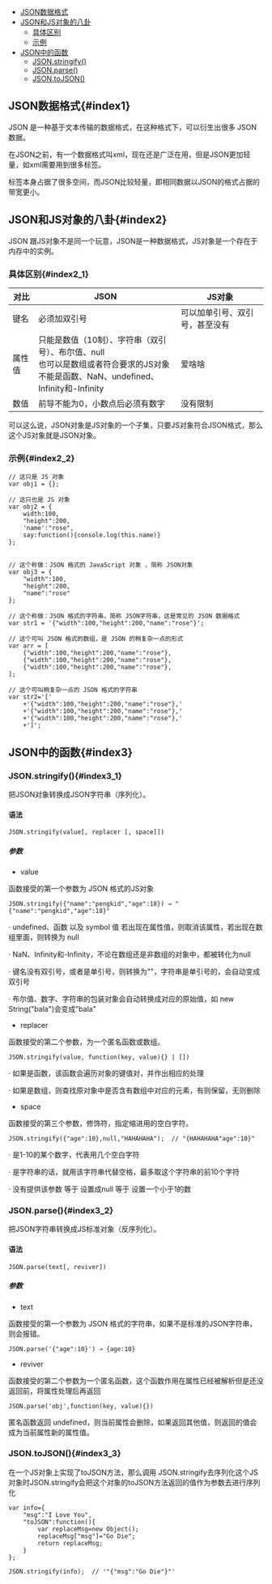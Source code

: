 * [JSON数据格式](#index1)
* [JSON和JS对象的八卦](#index2)
  * [具体区别](#index2_1)
  * [示例](#index2_2)
* [JSON中的函数](#index3)
  * [JSON.stringify()](#index3_1)
  * [JSON.parse()](#index3_2)
  * [JSON.toJSON()](#index3_3)


## JSON数据格式{#index1}

JSON 是一种基于文本传输的数据格式，在这种格式下，可以衍生出很多 JSON 数据。

在JSON之前，有一个数据格式叫xml，现在还是广泛在用，但是JSON更加轻量，如xml需要用到很多标签。

标签本身占据了很多空间，而JSON比较轻量，即相同数据以JSON的格式占据的带宽更小。

## JSON和JS对象的八卦{#index2}

JSON 跟JS对象不是同一个玩意，JSON是一种数据格式，JS对象是一个存在于内存中的实例。

### 具体区别{#index2_1}


|对比|JSON          |JS对象        |
|---------------|-------------|-------------|
|键名| 必须加双引号 | 可以加单引号、双引号，甚至没有 |
|属性值| 只能是数值（10制）、字符串（双引号）、布尔值、null<br/>也可以是数组或者符合要求的JS对象<br/>不能是函数、NaN、undefined、Infinity和-Infinity | 爱啥啥      |
|数值| 前导不能为0，小数点后必须有数字 | 没有限制      |

可以这么说，JSON对象是JS对象的一个子集，只要JS对象符合JSON格式，那么这个JS对象就是JSON对象。

### 示例{#index2_2}

```
// 这只是 JS 对象
var obj1 = {}; 

// 这只也是 JS 对象
var obj2 = {
    width:100,
    "height":200,
    'name':"rose",
    say:function(){console.log(this.name)}
};


// 这个称做：JSON 格式的 JavaScript 对象 ，简称 JSON对象			
var obj3 = {
    "width":100,
    "height":200,
    "name":"rose"
};

// 这个称做：JSON 格式的字符串，简称 JSON字符串，这是常见的 JSON 数据格式
var str1 = '{"width":100,"height":200,"name":"rose"}';

// 这个可叫 JSON 格式的数组，是 JSON 的稍复杂一点的形式
var arr = [
    {"width":100,"height":200,"name":"rose"},
    {"width":100,"height":200,"name":"rose"},
    {"width":100,"height":200,"name":"rose"},
];

// 这个可叫稍复杂一点的 JSON 格式的字符串     
var str2='['
    +'{"width":100,"height":200,"name":"rose"},'
    +'{"width":100,"height":200,"name":"rose"},'
    +'{"width":100,"height":200,"name":"rose"},'
    +']';

```


## JSON中的函数{#index3}

### JSON.stringify(){#index3_1}
 
把JSON对象转换成JSON字符串（序列化）。

#### 语法
`JSON.stringify(value[, replacer [, space]])`  

##### 参数

* value

函数接受的第一个参数为 JSON 格式的JS对象

`JSON.stringify({"name":"pengkid","age":18}) → "{"name":"pengkid","age":18}"`

· undefined、函数 以及 symbol 值 若出现在属性值，则取消该属性，若出现在数组里面，则转换为 null

· NaN、Infinity和-Infinity，不论在数组还是非数组的对象中，都被转化为null

· 键名没有双引号，或者是单引号，则转换为""，字符串是单引号的，会自动变成双引号

· 布尔值、数字、字符串的包装对象会自动转换成对应的原始值，如 new String("bala")会变成"bala"

* replacer

函数接受的第二个参数，为一个匿名函数或数组。

`JSON.stringify(value, function(key, value){} | [])`

· 如果是函数，该函数会遍历对象的键值对，并作出相应的处理

· 如果是数组，则查找原对象中是否含有数组中对应的元素，有则保留，无则删除

* space

函数接受的第三个参数，修饰符，指定缩进用的空白字符。

`JSON.stringify({"age":10},null,"HAHAHAHA");  // "{HAHAHAHA"age":10}"
`

· 是1-10的某个数字，代表用几个空白字符

· 是字符串的话，就用该字符串代替空格，最多取这个字符串的前10个字符

· 没有提供该参数 等于 设置成null 等于 设置一个小于1的数

### JSON.parse(){#index3_2}

把JSON字符串转换成JS标准对象（反序列化）。

#### 语法
`JSON.parse(text[, reviver])`

##### 参数

* text

函数接受的第一个参数为 JSON 格式的字符串，如果不是标准的JSON字符串，则会报错。

`JSON.parse('{"age":10}') → {age:10}`

* reviver

函数接受的第二个参数为一个匿名函数，这个函数作用在属性已经被解析但是还没返回前，将属性处理后再返回

`JSON.parse('obj',function(key, value){})`

匿名函数返回 undefined，则当前属性会删除，如果返回其他值，则返回的值会成为当前属性新的属性值。

### JSON.toJSON(){#index3_3}

在一个JS对象上实现了toJSON方法，那么调用 JSON.stringify去序列化这个JS对象时JSON.stringify会把这个对象的toJSON方法返回的值作为参数去进行序列化

```
var info={  
    "msg":"I Love You",
    "toJSON":function(){
        var replaceMsg=new Object();
        replaceMsg["msg"]="Go Die";
        return replaceMsg;
    }
};

JSON.stringify(info);  // '"{"msg":"Go Die"}"'

```